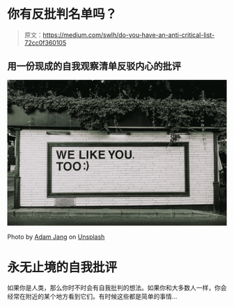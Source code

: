 # 你有反批判名单吗？

> 原文：<https://medium.com/swlh/do-you-have-an-anti-critical-list-72cc0f360105>

## 用一份现成的自我观察清单反驳内心的批评

![](img/135a610b364c1caeee97a9e9ba876749.png)

Photo by [Adam Jang](https://unsplash.com/@adamjang?utm_source=unsplash&utm_medium=referral&utm_content=creditCopyText) on [Unsplash](https://unsplash.com/search/photos/happy?utm_source=unsplash&utm_medium=referral&utm_content=creditCopyText)

# 永无止境的自我批评

如果你是人类，那么你时不时会有自我批判的想法。如果你和大多数人一样，你会经常在附近的某个地方看到它们。有时候这些都是简单的事情…